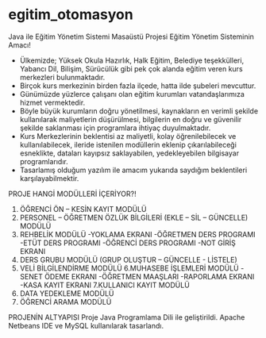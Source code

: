 # egitim_otomasyon
Java ile Eğitim Yönetim Sistemi Masaüstü Projesi
Eğitim Yönetim Sisteminin Amacı!

*   Ülkemizde; Yüksek Okula Hazırlık, Halk Eğitim, Belediye teşekkülleri, Yabancı Dil, Bilişim, Sürücülük  gibi pek çok alanda eğitim veren kurs merkezleri bulunmaktadır. 
*   Birçok kurs merkezinin birden fazla ilçede, hatta ilde şubeleri mevcuttur. 
*   Günümüzde yüzlerce çalışanı olan eğitim kurumları vatandaşlarımıza hizmet vermektedir.
*   Böyle büyük kurumların doğru yönetilmesi, kaynakların en verimli şekilde kullanılarak maliyetlerin düşürülmesi, bilgilerin en doğru ve güvenilir şekilde saklanması için         programlara ihtiyaç duyulmaktadır.
*   Kurs Merkezlerinin beklentisi az maliyetli, kolay öğrenilebilecek ve kullanılabilecek, ileride istenilen modüllerin eklenip çıkarılabileceği esneklikte, dataları kayıpsız       saklayabilen, yedekleyebilen bilgisayar programlarıdır.
*   Tasarlamış olduğum yazılım ile amacım yukarıda saydığım beklentileri karşılayabilmektir.

PROJE HANGİ MODÜLLERİ İÇERİYOR?!

1. ÖĞRENCİ ÖN – KESİN KAYIT MODÜLÜ
2. PERSONEL – ÖĞRETMEN ÖZLÜK BİLGİLERİ (EKLE – SİL – GÜNCELLE) MODÜLÜ
3. REHBELİK MODÜLÜ
    -YOKLAMA EKRANI
    -ÖĞRETMEN DERS PROGRAMI
    -ETÜT DERS PROGRAMI
    -ÖĞRENCİ DERS PROGRAMI
    -NOT GİRİŞ EKRANI
4. DERS GRUBU MODÜLÜ (GRUP OLUŞTUR – GÜNCELLE - LİSTELE)
5. VELİ BİLGİLENDİRME MODÜLÜ
6.MUHASEBE İŞLEMLERİ MODÜLÜ
    -SENET ÖDEME EKRANI
    -ÖĞRETMEN MAAŞLARI
    -RAPORLAMA EKRANI
    -KASA KAYIT EKRANI
7.KULLANICI KAYIT MODÜLÜ
8. DATA YEDEKLEME MODÜLÜ
9. ÖĞRENCİ ARAMA MODÜLÜ

PROJENİN ALTYAPISI
Proje Java Programlama Dili ile geliştirildi. 
Apache Netbeans IDE ve MySQL kullanılarak tasarlandı.



